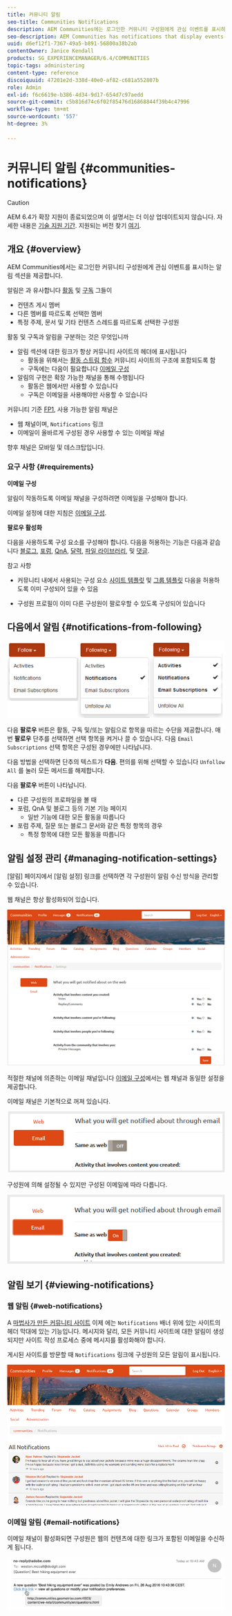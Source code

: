 ```yaml
---
title: 커뮤니티 알림
seo-title: Communities Notifications
description: AEM Communities에는 로그인한 커뮤니티 구성원에게 관심 이벤트를 표시하는 알림이 있습니다
seo-description: AEM Communities has notifications that display events of interest to the signed-in community member
uuid: d6ef12f1-7367-49a5-b891-56800a38b2ab
contentOwner: Janice Kendall
products: SG_EXPERIENCEMANAGER/6.4/COMMUNITIES
topic-tags: administering
content-type: reference
discoiquuid: 47201e2d-338d-40e0-af82-c681a552807b
role: Admin
exl-id: f6c6619e-b386-4d34-9d17-654d7c97aedd
source-git-commit: c5b816d74c6f02f85476d16868844f39b4c47996
workflow-type: tm+mt
source-wordcount: '557'
ht-degree: 3%

---
```


# 커뮤니티 알림 {#communities-notifications}

>[!CAUTION]
>
>AEM 6.4가 확장 지원이 종료되었으며 이 설명서는 더 이상 업데이트되지 않습니다. 자세한 내용은 [기술 지원 기간](https://helpx.adobe.com/kr/support/programs/eol-matrix.html). 지원되는 버전 찾기 [여기](https://experienceleague.adobe.com/docs/).

## 개요 {#overview}

AEM Communities에서는 로그인한 커뮤니티 구성원에게 관심 이벤트를 표시하는 알림 섹션을 제공합니다.

알림은 과 유사합니다 [활동](essentials-activities.md) 및 [구독](subscriptions.md) 그들이

* 컨텐츠 게시 멤버
* 다른 멤버를 따르도록 선택한 멤버
* 특정 주제, 문서 및 기타 컨텐츠 스레드를 따르도록 선택한 구성원

활동 및 구독과 알림을 구분하는 것은 무엇입니까

* 알림 섹션에 대한 링크가 항상 커뮤니티 사이트의 헤더에 표시됩니다
   * 활동을 위해서는 [활동 스트림 함수](functions.md#activity-stream-function) 커뮤니티 사이트의 구조에 포함되도록 함
   * 구독에는 다음이 필요합니다 [이메일 구성](email.md)
* 알림의 구현은 확장 가능한 채널을 통해 수행됩니다
   * 활동은 웹에서만 사용할 수 있습니다
   * 구독은 이메일을 사용해야만 사용할 수 있습니다

커뮤니티 기준 [FP1](deploy-communities.md#latestfeaturepack), 사용 가능한 알림 채널은

* 웹 채널이며, `Notifications` 링크
* 이메일이 올바르게 구성된 경우 사용할 수 있는 이메일 채널

향후 채널은 모바일 및 데스크탑입니다.

### 요구 사항 {#requirements}

**이메일 구성**

알림이 작동하도록 이메일 채널을 구성하려면 이메일을 구성해야 합니다.

이메일 설정에 대한 지침은 [이메일 구성](analytics.md).

**팔로우 활성화**

다음을 사용하도록 구성 요소를 구성해야 합니다. 다음을 허용하는 기능은 다음과 같습니다 [블로그](blog-feature.md), [포럼](forum.md), [QnA](working-with-qna.md), [달력](calendar.md), [파일 라이브러리](file-library.md), 및 [댓글](comments.md).

참고 사항

* 커뮤니티 내에서 사용되는 구성 요소 [사이트 템플릿](sites.md) 및 [그룹 템플릿](tools-groups.md) 다음을 허용하도록 이미 구성되어 있을 수 있음

* 구성원 프로필이 이미 다른 구성원이 팔로우할 수 있도록 구성되어 있습니다

## 다음에서 알림 {#notifications-from-following}

![chlimage_1-254](assets/chlimage_1-254.png)

다음 **팔로우** 버튼은 활동, 구독 및/또는 알림으로 항목을 따르는 수단을 제공합니다. 매번 **팔로우** 단추를 선택하면 선택 항목을 켜거나 끌 수 있습니다. 다음 `Email Subscriptions` 선택 항목은 구성된 경우에만 나타납니다.

다음 방법을 선택하면 단추의 텍스트가 **다음**. 편의를 위해 선택할 수 있습니다 `Unfollow All` 를 눌러 모든 메서드를 해제합니다.

다음 **팔로우** 버튼이 나타납니다.

* 다른 구성원의 프로파일을 볼 때
* 포럼, QnA 및 블로그 등의 기본 기능 페이지
   * 일반 기능에 대한 모든 활동을 따릅니다
* 포럼 주제, 질문 또는 블로그 문서와 같은 특정 항목의 경우
   * 특정 항목에 대한 모든 활동을 따릅니다

## 알림 설정 관리 {#managing-notification-settings}

[알림] 페이지에서 [알림 설정] 링크를 선택하면 각 구성원이 알림 수신 방식을 관리할 수 있습니다.

웹 채널은 항상 활성화되어 있습니다.

![chlimage_1-255](assets/chlimage_1-255.png)

적절한 채널에 의존하는 이메일 채널입니다 [이메일 구성](email.md)에서는 웹 채널과 동일한 설정을 제공합니다.

이메일 채널은 기본적으로 꺼져 있습니다.

![chlimage_1-256](assets/chlimage_1-256.png)

구성원에 의해 설정될 수 있지만 구성된 이메일에 따라 다릅니다.

![chlimage_1-257](assets/chlimage_1-257.png)

## 알림 보기 {#viewing-notifications}

### 웹 알림 {#web-notifications}

A [마법사가 만든 커뮤니티 사이트](sites-console.md) 이제 에는 `Notifications` 배너 위에 있는 사이트의 헤더 막대에 있는 기능입니다. 메시지와 달리, 모든 커뮤니티 사이트에 대한 알림이 생성되지만 사이트 작성 프로세스 중에 메시지를 활성화해야 합니다.

게시된 사이트를 방문할 때 `Notifications` 링크에 구성원의 모든 알림이 표시됩니다.

![chlimage_1-258](assets/chlimage_1-258.png)

### 이메일 알림 {#email-notifications}

이메일 채널이 활성화되면 구성원은 웹의 컨텐츠에 대한 링크가 포함된 이메일을 수신하게 됩니다.

![chlimage_1-259](assets/chlimage_1-259.png)
